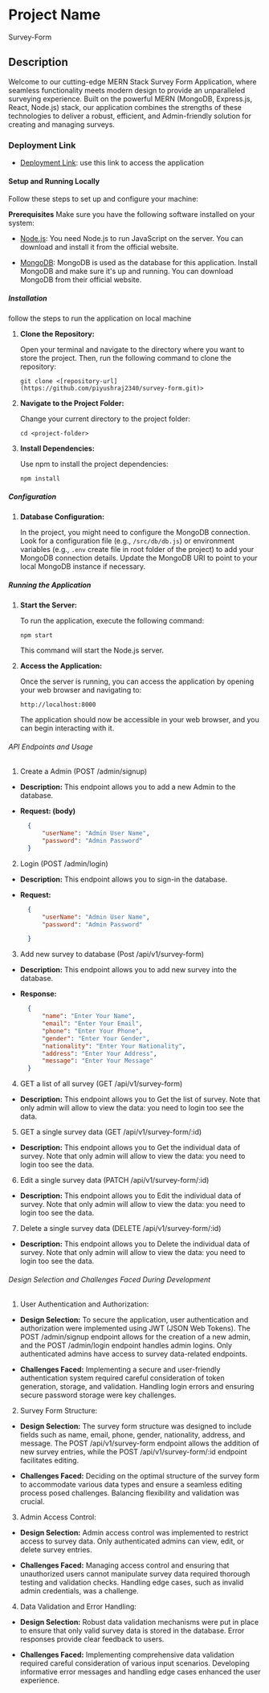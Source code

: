 # Project Name
Survey-Form

## Description
Welcome to our cutting-edge MERN Stack Survey Form Application, where seamless functionality meets modern design to provide an unparalleled surveying experience. Built on the powerful MERN (MongoDB, Express.js, React, Node.js) stack, our application combines the strengths of these technologies to deliver a robust, efficient, and Admin-friendly solution for creating and managing surveys.


### Deployment Link
- [Deployment Link](https://survey-form-eta-three.vercel.app/): use this link to access the application


#### Setup and Running Locally
Follow these steps to set up and configure your machine:

**Prerequisites**
Make sure you have the following software installed on your system:

- [Node.js](https://nodejs.org/): You need Node.js to run JavaScript on the server. You can download and install it from the official website.

- [MongoDB](https://www.mongodb.com/): MongoDB is used as the database for this application. Install MongoDB and make sure it's up and running. You can download MongoDB from their official website.

##### Installation

follow the steps to run the application on local machine

1. **Clone the Repository:**

   Open your terminal and navigate to the directory where you want to store the project. Then, run the following command to clone the repository:

   ```
   git clone <[repository-url](https://github.com/piyushraj2340/survey-form.git)>
   ```

2. **Navigate to the Project Folder:**

   Change your current directory to the project folder:

   ```
   cd <project-folder>
   ```

3. **Install Dependencies:**

   Use npm to install the project dependencies:

   ```
   npm install
   ```

##### Configuration

1. **Database Configuration:**

   In the project, you might need to configure the MongoDB connection. Look for a configuration file (e.g., `/src/db/db.js`) or environment variables (e.g., `.env` create file in root folder of the project) to add your MongoDB connection details. Update the MongoDB URI to point to your local MongoDB instance if necessary.

##### Running the Application

1. **Start the Server:**

   To run the application, execute the following command:

   ```
   npm start
   ```

   This command will start the Node.js server.

2. **Access the Application:**

   Once the server is running, you can access the application by opening your web browser and navigating to:

   ```
   http://localhost:8000
   ```

   The application should now be accessible in your web browser, and you can begin interacting with it.


###### API Endpoints and Usage

1. Create a Admin (POST /admin/signup)

- **Description:** This endpoint allows you to add a new Admin to the database.

- **Request: (body)**
  ```json
    {
        "userName": "Admin User Name",
        "password": "Admin Password"
    }
  ```

2. Login (POST /admin/login)

- **Description:** This endpoint allows you to sign-in the database.

- **Request:**
  ```json
    {
        "userName": "Admin User Name",
        "password": "Admin Password"

    }
  ```


3. Add new survey to database (Post /api/v1/survey-form)

- **Description:** This endpoint allows you to add new survey into the database.

- **Response:**
  ```json
    {
        "name": "Enter Your Name",
        "email": "Enter Your Email",
        "phone": "Enter Your Phone",
        "gender": "Enter Your Gender",
        "nationality": "Enter Your Nationality",
        "address": "Enter Your Address",
        "message": "Enter Your Message"
    }
  ```

4. GET a list of all survey (GET /api/v1/survey-form)

- **Description:** This endpoint allows you to Get the list of survey. Note that only admin will allow to view the data: you need to login too see the data.

5. GET a single survey data (GET /api/v1/survey-form/:id)

- **Description:** This endpoint allows you to Get the individual data of survey. Note that only admin will allow to view the data: you need to login too see the data.

6. Edit a single survey data (PATCH /api/v1/survey-form/:id)

- **Description:** This endpoint allows you to Edit the individual data of survey. Note that only admin will allow to view the data: you need to login too see the data.

7. Delete a single survey data (DELETE /api/v1/survey-form/:id)

- **Description:** This endpoint allows you to Delete the individual data of survey. Note that only admin will allow to view the data: you need to login too see the data.


###### Design Selection and Challenges Faced During Development

1. User Authentication and Authorization:

- **Design Selection:** To secure the application, user authentication and authorization were implemented using JWT (JSON Web Tokens). The POST /admin/signup endpoint allows for the creation of a new admin, and the POST /admin/login endpoint handles admin logins. Only authenticated admins have access to survey data-related endpoints.

- **Challenges Faced:** Implementing a secure and user-friendly authentication system required careful consideration of token generation, storage, and validation. Handling login errors and ensuring secure password storage were key challenges.


2. Survey Form Structure:

- **Design Selection:** The survey form structure was designed to include fields such as name, email, phone, gender, nationality, address, and message. The POST /api/v1/survey-form endpoint allows the addition of new survey entries, while the POST /api/v1/survey-form/:id endpoint facilitates editing.

- **Challenges Faced:** Deciding on the optimal structure of the survey form to accommodate various data types and ensure a seamless editing process posed challenges. Balancing flexibility and validation was crucial.

3. Admin Access Control:

- **Design Selection:** Admin access control was implemented to restrict access to survey data. Only authenticated admins can view, edit, or delete survey entries.

- **Challenges Faced:** Managing access control and ensuring that unauthorized users cannot manipulate survey data required thorough testing and validation checks. Handling edge cases, such as invalid admin credentials, was a challenge.

4. Data Validation and Error Handling:

- **Design Selection:** Robust data validation mechanisms were put in place to ensure that only valid survey data is stored in the database. Error responses provide clear feedback to users.

- **Challenges Faced:** Implementing comprehensive data validation required careful consideration of various input scenarios. Developing informative error messages and handling edge cases enhanced the user experience.